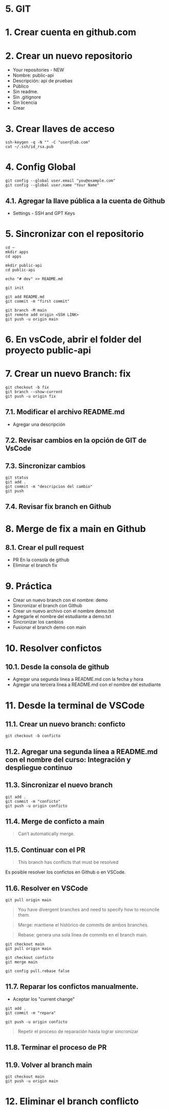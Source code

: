 # 5. GIT <!-- omit in toc -->

# 1. Crear cuenta en github.com
# 2. Crear un nuevo repositorio
- Your repositories - NEW
- Nombre: public-api
- Descripción: api de pruebas
- Público
- Sin readme.
- Sin .gitignore
- Sin licencia
- Crear

# 3. Crear llaves de acceso
```
ssh-keygen -q -N "" -C "user@lab.com"
cat ~/.ssh/id_rsa.pub
```

# 4. Config Global
```
git config --global user.email "you@example.com"
git config --global user.name "Your Name"
```

## 4.1. Agregar la llave pública a la cuenta de Github
- Settings - SSH and GPT Keys

# 5. Sincronizar con el repositorio
```
cd ~
mkdir apps
cd apps

mkdir public-api
cd public-api

echo "# dev" >> README.md

git init

git add README.md
git commit -m "first commit"

git branch -M main
git remote add origin <SSH LINK>
git push -u origin main
```
# 6. En vsCode, abrir el folder del proyecto public-api

# 7. Crear un nuevo Branch: fix
```
git checkout -b fix
git branch --show-current
git push -u origin fix
```

## 7.1. Modificar el archivo README.md
- Agregar una descripción

## 7.2. Revisar cambios en la opción de GIT de VsCode

## 7.3. Sincronizar cambios
```
git status
git add .
git commit -m "descripcion del cambio"
git push
```
## 7.4. Revisar fix branch en Github

# 8. Merge de fix a main en Github
## 8.1. Crear el pull request
- PR En la consola de github
- Eliminar el branch fix


# 9. Práctica
- Crear un nuevo branch con el nombre: demo
- Sincronizar el branch con Github
- Crear un nuevo archivo con el nombre demo.txt
- Agregarle el nombre del estudiante a demo.txt
- Sincronizar los cambios
- Fusionar el branch demo con main

# 10. Resolver confictos
## 10.1. Desde la consola de github
- Agregar una segunda línea a README.md con la fecha y hora
- Agregar una tercera línea a README.md con el nombre del estudiante

# 11. Desde la terminal de VSCode
## 11.1. Crear un nuevo branch: conficto
```
git checkout -b conficto
```

## 11.2. Agregar una segunda línea a README.md con el nombre del curso: Integración y despliegue continuo
## 11.3. Sincronizar el nuevo branch
```
git add .
git commit -m "conficto"
git push -u origin conficto
```

## 11.4. Merge de conficto a main
> Can’t automatically merge.
## 11.5. Continuar con el PR
> This branch has conflicts that must be resolved

Es posible resolver los confictos en Github o en VSCode.

## 11.6. Resolver en VSCode
```
git pull origin main
```
>  You have divergent branches and need to specify how to reconcile them.

> Merge: mantiene el histórico de commits de ambos branches.

> Rebase: genera una sola línea de commits en el branch main.

```
git checkout main
git pull origin main

git checkout conficto
git merge main

git config pull.rebase false
```

## 11.7. Reparar los confictos manualmente.
- Aceptar los "current change"

```
git add .
git commit -m "repara"

git push -u origin conficto
```

> Repetir el proceso de reparación hasta lograr sincronizar

## 11.8. Terminar el proceso de PR
## 11.9. Volver al branch main
```
git checkout main
git push -u origin main
```

# 12. Eliminar el branch conflicto


